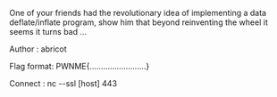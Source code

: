 One of your friends had the revolutionary idea of ​​implementing a data deflate/inflate program, show him that beyond reinventing the wheel it seems it turns bad ...

Author : abricot

Flag format: PWNME{.........................}

Connect : nc --ssl [host] 443
